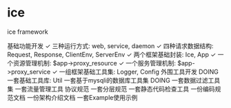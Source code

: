 # ice
ice framework

基础功能开发
	✓ 三种运行方式: web, service, daemon
	✓ 四种请求数据结构: Request, Response, ClientEnv, ServerEnv
	✓ 两个框架基础封装: Ice, App
	✓ 一个资源管理机制: $app->proxy_resource
	✓ 一个服务管理机制: $app->proxy_service
	✓ 一组框架基础工具集: Logger, Config
外围工具开发
	DOING 一套基础工具库: Util
	一套基于mysqli的数据库工具集
	DOING 一套数据过滤工具集
	一套流量管理工具
协议规范
	一套分层规范
	一套静态代码检查工具
	一份编码规范文档
	一份架构介绍文档
一套Example使用示例
